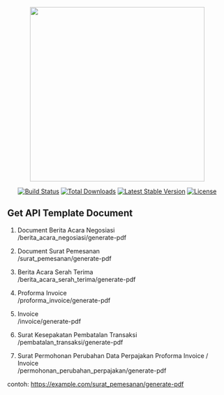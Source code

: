 <p align="center"><a href="https://laravel.com" target="_blank"><img src="https://raw.githubusercontent.com/laravel/art/master/logo-lockup/5%20SVG/2%20CMYK/1%20Full%20Color/laravel-logolockup-cmyk-red.svg" width="400"></a></p>

<p align="center">
<a href="https://travis-ci.org/laravel/framework"><img src="https://travis-ci.org/laravel/framework.svg" alt="Build Status"></a>
<a href="https://packagist.org/packages/laravel/framework"><img src="https://img.shields.io/packagist/dt/laravel/framework" alt="Total Downloads"></a>
<a href="https://packagist.org/packages/laravel/framework"><img src="https://img.shields.io/packagist/v/laravel/framework" alt="Latest Stable Version"></a>
<a href="https://packagist.org/packages/laravel/framework"><img src="https://img.shields.io/packagist/l/laravel/framework" alt="License"></a>
</p>

## Get API Template Document

1. Document Berita Acara Negosiasi <br>
/berita_acara_negosiasi/generate-pdf

2. Document Surat Pemesanan <br>
/surat_pemesanan/generate-pdf

3. Berita Acara Serah Terima <br>
/berita_acara_serah_terima/generate-pdf

4. Proforma Invoice <br>
/proforma_invoice/generate-pdf

5. Invoice <br>
/invoice/generate-pdf

6. Surat Kesepakatan Pembatalan Transaksi <br>
/pembatalan_transaksi/generate-pdf

7. Surat Permohonan Perubahan Data Perpajakan Proforma Invoice / Invoice <br>
/permohonan_perubahan_perpajakan/generate-pdf

contoh:
https://example.com/surat_pemesanan/generate-pdf